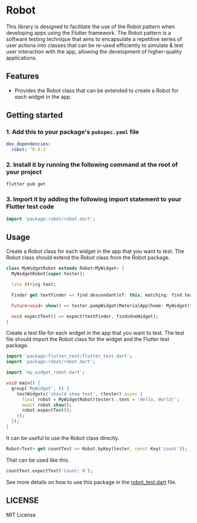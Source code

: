 # Robot

This library is designed to facilitate the use of the Robot pattern when developing apps using the Flutter framework. The Robot pattern is a software testing technique that aims to encapsulate a repetitive series of user actions into classes that can be re-used efficiently to simulate & test user interaction with the app, allowing the development of higher-quality applications.

## Features

- Provides the Robot class that can be extended to create a Robot for each widget in the app.

## Getting started

### 1. Add this to your package's `pubspec.yaml` file

```yaml
dev_dependencies:
  robot: ^0.0.1
```

### 2. Install it by running the following command at the root of your project

```sh
flutter pub get
```

### 3. Import it by adding the following import statement to your Flutter test code

```dart
import 'package:robot/robot.dart';
```

## Usage

Create a Robot class for each widget in the app that you want to test. The Robot class should extend the Robot class from the Robot package.

```dart
class MyWidgetRobot extends Robot<MyWidget> {
  MyWidgetRobot(super.tester);

  late String text;

  Finder get textFinder => find.descendant(of: this, matching: find.text(text));

  Future<void> show() => tester.pumpWidget(MaterialApp(home: MyWidget(text: text)));

  void expectText() => expect(textFinder, findsOneWidget);
}
```

Create a test file for each widget in the app that you want to test. The test file should import the Robot class for the widget and the Flutter test package.

```dart
import 'package:flutter_test/flutter_test.dart';
import 'package:robot/robot.dart';

import 'my_widget_robot.dart';

void main() {
  group('MyWidget', () {
    testWidgets('should show text', (tester) async {
      final robot = MyWidgetRobot(tester)..text = 'Hello, World!';
      await robot.show();
      robot.expectText();
    });
  });
}
```

It can be useful to use the Robot class directly.

```dart
Robot<Text> get countText => Robot.byKey(tester, const Key('count'));
```

That can be used like this.

```dart
countText.expectText('Count: 0');
```

See more details on how to use this package in the [robot_test.dart](./test/robot_test.dart) file.

## LICENSE

MIT License
